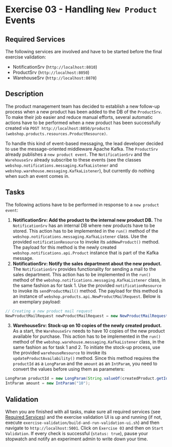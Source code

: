 # Exercise 03 - Handling `New Product` Events

## Required Services

The following services are involved and have to be started before the final exercise validation:

- NotificationSrv (`http://localhost:8010`)
- ProductSrv (`http://localhost:8050`)
- WarehouseSrv (`http://localhost:8070`)

## Description

The product management team has decided to establish a new follow-up process when a new product has been added to the DB of the `ProductSrv`. To make their job easier and reduce manual efforts, several automatic actions have to be performed when a new product has been successfully created via `POST http://localhost:8050/products (webshop.products.resources.ProductResource)`.

To handle this kind of event-based messaging, the lead developer decided to use the message-oriented middleware Apache Kafka. The `ProductSrv` already publishes a `new product event`. The `NotificationSrv` and the `WarehouseSrv` already subscribe to these events (see the classes `webshop.notifications.messaging.KafkaListener` and `webshop.warehouse.messaging.KafkaListener`), but currently do nothing when such an event comes in.

## Tasks

The following actions have to be performed in response to a `new product event`:

1. **NotificationSrv: Add the product to the internal new product DB.** The `NotificationSrv` has an internal DB where new products have to be stored. This action has to be implemented in the `run()` method of the `webshop.notifications.messaging.KafkaListener` class. Use the provided `notificationResource` to invoke its `addNewProduct()` method. The payload for this method is the newly created `webshop.notifications.api.Product` instance that is part of the Kafka message.
2. **NotificationSrv: Notify the sales department about the new product.** The `NotificationSrv` provides functionality for sending a mail to the sales department. This action has to be implemented in the `run()` method of the `webshop.notifications.messaging.KafkaListener` class, in the same fashion as for task 1. Use the provided `notificationResource` to invoke its `sendProductMail()` method. The payload for this method is an instance of `webshop.products.api.NewProductMailRequest`. Below is an exemplary payload:

```java
// Creating a new product mail request
NewProductMailRequest newProductMailRequest = new NewProductMailRequest("NEW_PRODUCT_MAIL", createdProduct);
```

3. **WarehouseSrv: Stock-up on 10 copies of the newly created product.** As a start, the `WarehouseSrv` needs to have 10 copies of the new product available for purchase. This action has to be implemented in the `run()` method of the `webshop.warehouse.messaging.KafkaListener` class, in the same fashion as for task 1 and 2. To initiate the stock-up process, use the provided `warehouseResource` to invoke its `updateProductAvailability()` method. Since this method requires the `productId` as a `LongParam` and the `amount` as an `IntParam`, you need to convert the values before using them as parameters:

```java
LongParam productId = new LongParam(String.valueOf(createdProduct.getId()));
IntParam amount = new IntParam("10");
```

## Validation

When you are finished with all tasks, make sure all required services (see [Required Services](#required-services)) and the exercise validation UI is up and running (if not, execute `exercise-validation/build-and-run-validation-ui.sh`) and then navigate to `http://localhost:5001`. Click on `Exercise 03` and then on `Start Validation`. If every check is successful (`status: true`), pause your stopwatch and notify an experiment admin to write down your time.